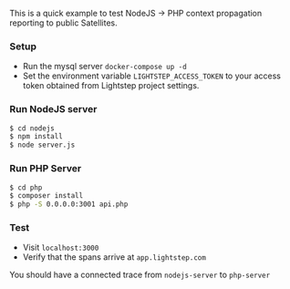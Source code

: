 This is a quick example to test NodeJS -> PHP context propagation reporting to public Satellites.

### Setup

* Run the mysql server `docker-compose up -d`
* Set the environment variable `LIGHTSTEP_ACCESS_TOKEN` to your access token obtained from Lightstep project settings. 


### Run NodeJS server

```bash 
$ cd nodejs
$ npm install
$ node server.js
```

### Run PHP Server

```bash
$ cd php
$ composer install
$ php -S 0.0.0.0:3001 api.php
```

### Test
* Visit `localhost:3000` 
* Verify that the spans arrive at `app.lightstep.com`

You should have a connected trace from `nodejs-server` to `php-server`
